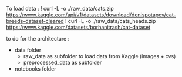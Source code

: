 To load data :
! curl -L -o ./raw_data/cats.zip\
  https://www.kaggle.com/api/v1/datasets/download/denispotapov/cat-breeds-dataset-cleared
! curl -L -o ./raw_data/cats_heads.zip\
  https://www.kaggle.com/datasets/borhanitrash/cat-dataset

to do for the architecture :
  - data folder
    - raw_data as subfolder to load data from Kaggle (images + cvs)
    - preprocessed_data as subfolder
  - notebooks folder
